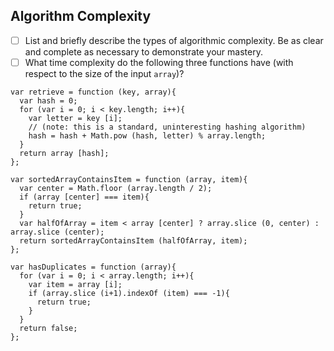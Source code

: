 ## Algorithm Complexity
* [ ] List and briefly describe the types of algorithmic complexity. Be as clear and complete as necessary to demonstrate your mastery.
* [ ] What time complexity do the following three functions have (with respect to the size of the input `array`)?

```
var retrieve = function (key, array){
  var hash = 0;
  for (var i = 0; i < key.length; i++){
    var letter = key [i];
    // (note: this is a standard, uninteresting hashing algorithm)
    hash = hash + Math.pow (hash, letter) % array.length;
  }
  return array [hash];
};

var sortedArrayContainsItem = function (array, item){
  var center = Math.floor (array.length / 2);
  if (array [center] === item){
    return true;
  }
  var halfOfArray = item < array [center] ? array.slice (0, center) : array.slice (center);
  return sortedArrayContainsItem (halfOfArray, item);
};

var hasDuplicates = function (array){
  for (var i = 0; i < array.length; i++){
    var item = array [i];
    if (array.slice (i+1).indexOf (item) === -1){
      return true;
    }
  }
  return false;
};
```
